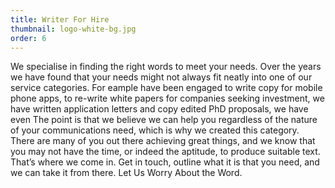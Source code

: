 ```yaml
---
title: Writer For Hire
thumbnail: logo-white-bg.jpg
order: 6
---
```

We specialise in finding the right words to meet your needs. Over the years we have found that your needs might not always fit neatly into one of our service categories. For eample have been engaged to write copy for mobile phone apps, to re-write white papers for companies seeking investment, we have written application letters and copy edited PhD proposals, we have even The point is that we believe we can help you regardless of the nature of your communications need, which is why we created this category.
There are many of you out there achieving great things, and we know that you may not have the time, or indeed the aptitude, to produce suitable text. That’s where we come in. Get in touch, outline what it is that you need, and we can take it from there. 
Let Us Worry About the Word.
